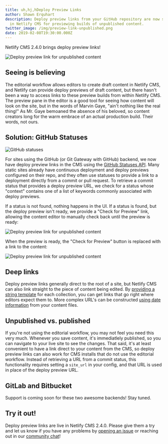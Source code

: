 ```yaml
---
title: uh,hj,hDeploy Preview Links
author: Shawn Erquhart
description: Deploy preview links from your GitHub repository are now surfaced
  in Netlify CMS for previewing builds of unpublished content.
twitter_image: /img/preview-link-unpublished.png
date: 2019-02-08T19:30:00.000Z
---
```

Netlify CMS 2.4.0 brings deploy preview links!

![Deploy preview link for unpublished content](/img/preview-link-unpublished.png)

## Seeing is believing

The editorial workflow allows editors to create draft content in Netlify CMS, and Netlify can
provide deploy previews of draft content, but there hasn't been a way to access links to these
preview builds from within Netlify CMS. The preview pane in the editor is a good tool for seeing how
content will look on the site, but in the words of Marvin Gaye, "ain't nothing like the real thing!"
As Mr. Gaye bemoaned the absence of his beloved, so content creators long for the warm embrace of an
actual production build. Their words, not ours.

## Solution: GitHub Statuses

![GitHub statuses](/img/github-statuses-deploy-previews.png)

For sites using the GitHub (or Git Gateway with GitHub) backend, we now have deploy preview links in
the CMS using the [GitHub Statuses
API](https://developer.github.com/v3/repos/statuses/#get-the-combined-status-for-a-specific-ref).
Many static sites already have continuous deployment and deploy previews configured on their repo,
and they often use statuses to provide a link to a deployment directly from a commit or pull
request. To retrieve a commit status that provides a deploy preview URL, we check for a status whose
"context" contains one of a list of keywords commonly associated with deploy previews.

If a status is not found, nothing happens in the UI. If a status is found, but the deploy preview
isn't ready, we provide a "Check for Preview" link, allowing the content editor to manually check
back until the preview is ready:

![Deploy preview link for unpublished content](/img/preview-link-check.png)

When the preview is ready, the "Check for Preview" button is replaced with a link to the content:

![Deploy preview link for unpublished content](/img/preview-link-unpublished.png)

## Deep links
Deploy preview links generally direct to the root of a site, but Netlify CMS can also link straight
to the piece of content being edited. By [providing a string template](/docs/deploy-preview-links)
for each collection, you can get links that go right where editors expect them to. More complex
URL's can be constructed [using date
information](/docs/deploy-preview-links/#dates-in-preview-paths) from your content files.

## Unpublished vs. published
If you're not using the editorial workflow, you may not feel you need this very much. Whenever you
save content, it's immediatlely published, so you can navigate to your live site to see the changes.
That said, it's at least convenient to have a link direct to your content from the CMS, so deploy
preview links can also work for CMS installs that do not use the editorial workflow. Instead of
retrieving a URL from a commit status, this functionality requires setting a `site_url` in your
config, and that URL is used in place of the deploy preview URL.

## GitLab and Bitbucket
Support is coming soon for these two awesome backends! Stay tuned.

## Try it out!
Deploy preview links are live in Netlify CMS 2.4.0. Please give them a try and let us know if you
have any problems by [opening an issue](https://github.com/netlify/netlify-cms/issues/new) or
reaching out in our [community chat](https://netlifycms.org/chat)!
